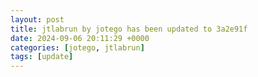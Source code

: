 ```yaml
---
layout: post
title: jtlabrun by jotego has been updated to 3a2e91f
date: 2024-09-06 20:11:29 +0000
categories: [jotego, jtlabrun]
tags: [update]
---
```


